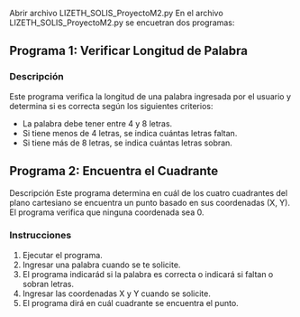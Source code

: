 Abrir archivo LIZETH_SOLIS_ProyectoM2.py 
En el archivo LIZETH_SOLIS_ProyectoM2.py se encuetran dos programas:
## Programa 1: Verificar Longitud de Palabra

### Descripción
Este programa verifica la longitud de una palabra ingresada por el usuario y determina si es correcta según los siguientes criterios:
- La palabra debe tener entre 4 y 8 letras.
- Si tiene menos de 4 letras, se indica cuántas letras faltan.
- Si tiene más de 8 letras, se indica cuántas letras sobran.

## Programa 2: Encuentra el Cuadrante
Descripción
Este programa determina en cuál de los cuatro cuadrantes del plano cartesiano se encuentra un punto basado en sus coordenadas (X, Y). El programa verifica que ninguna coordenada sea 0.
### Instrucciones
1. Ejecutar el programa.
2. Ingresar una palabra cuando se te solicite.
3. El programa indicarád si la palabra es correcta o indicará si faltan o sobran letras.
4. Ingresar las coordenadas X y Y cuando se solicite.
5. El programa dirá en cuál cuadrante se encuentra el punto.


